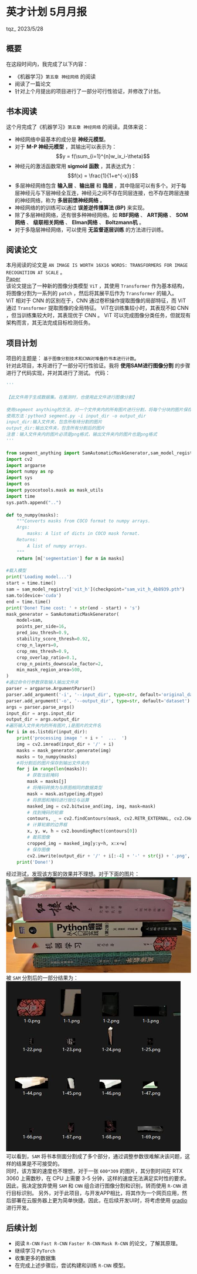 # **英才计划 5月月报**
tqz_ 2023/5/28
## **概要**
在这段时间内，我完成了以下内容：
- 《机器学习》`第五章 神经网络` 的阅读
- 阅读了一篇论文
- 针对上个月提出的项目进行了一部分可行性验证，并修改了计划。
## **书本阅读**
这个月完成了《机器学习》`第五章 神经网络` 的阅读。具体来说：
- 神经网络中最基本的成分是 **神经元模型**。
- 对于 **M-P 神经元模型** ，其输出可以表示为：
$$y = f(\sum_{i=1}^{n}w_ix_i-\theta)$$
- 神经元的激活函数常用 **sigmoid 函数** ，其表达式为：
$$f(x) = \frac{1}{1+e^{-x}}$$
- 多层神经网络包含 **输入层** 、**输出层** 和 **隐层** ，其中隐层可以有多个。对于每层神经元与下层神经全互连，神经元之间不存在同层连接，也不存在跨层连接的神经网络，称为 **多层前馈神经网络** 。
- 神经网络的的训练可以通过 **误差逆传播算法 (BP)** 来实现。
- 除了多层神经网络，还有很多种神经网络。如 **RBF网络** 、 **ART网络** 、 **SOM网络** 、 **级联相关网络** 、 **Elman网络** 、 **Boltzmann机** 。
- 对于多隐层神经网络，可以使用 **无监督逐层训练** 的方法进行训练。 
## **阅读论文**
本月阅读的论文是 `AN IMAGE IS WORTH 16X16 WORDS:
TRANSFORMERS FOR IMAGE RECOGNITION AT SCALE` 。  
[Paper](https://arxiv.org/pdf/2010.11929.pdf)  
该论文提出了一种新的图像分类模型 `ViT` ，其使用 `Transformer` 作为基本结构，将图像分割为一系列的 `patch` ，然后将其展平后作为 `Transformer` 的输入。  
ViT 相对于 CNN 的区别在于，CNN 通过卷积操作提取图像的局部特征，而 ViT 通过 `Transformer` 提取图像的全局特征。
ViT在训练集较小时，其表现不如 CNN ，但当训练集较大时，其表现优于 CNN 。
ViT 可以完成图像分类任务，但就现有架构而言，其无法完成目标检测任务。
## **项目计划**
项目的主题是： `基于图像分割技术和CNN对堆叠的书本进行计数`。    
针对此项目，本月进行了一部分可行性验证。我将 **使用SAM进行图像分割** 的步骤进行了代码实现，并对其进行了测试。
代码：
```python
'''

【此文件用于生成数据集。在推测时，也使用此文件进行图像分割】

使用segment anything的方法，对一个文件夹内的所有图片进行分割，将每个分块的图片保存到一个文件夹内
使用方法：python3 segment.py -i input_dir -o output_dir
input_dir:输入文件夹，包含所有待分割的图片
output_dir:输出文件夹，包含所有分割后的图片
注意：输入文件夹内的图片必须是png格式，输出文件夹内的图片也是png格式
'''

from segment_anything import SamAutomaticMaskGenerator,sam_model_registry
import cv2
import argparse
import numpy as np
import sys
import os
import pycocotools.mask as mask_utils
import time
sys.path.append("..")

def to_numpy(masks):
    """Converts masks from COCO format to numpy arrays.
    Args:
        masks: A list of dicts in COCO mask format.
    Returns:
        A list of numpy arrays.
    """
    return [m['segmentation'] for m in masks]

#载入模型
print('Loading model...')
start = time.time()
sam = sam_model_registry['vit_h'](checkpoint="sam_vit_h_4b8939.pth")
sam.to(device='cuda')
end = time.time()
print('Done! Time cost: ' + str(end - start) + 's')
mask_generator = SamAutomaticMaskGenerator(
    model=sam,
    points_per_side=16,
    pred_iou_thresh=0.9,
    stability_score_thresh=0.92,
    crop_n_layers=0,
    crop_nms_thresh=0.9,
    crop_overlap_ratio=0.1,
    crop_n_points_downscale_factor=2,
    min_mask_region_area=500, 
)
#通过命令行参数获取输入输出文件夹
parser = argparse.ArgumentParser()
parser.add_argument('-i', '--input_dir', type=str, default='original_data')
parser.add_argument('-o', '--output_dir', type=str, default='dataset')
args = parser.parse_args()
input_dir = args.input_dir
output_dir = args.output_dir
#遍历输入文件夹内的所有图片,i是图片的文件名
for i in os.listdir(input_dir):
    print('processing image ' + i + '  ...  ')
    img = cv2.imread(input_dir + '/' + i)
    masks = mask_generator.generate(img)
    masks = to_numpy(masks)
    #将分割后的图片保存到输出文件夹内
    for j in range(len(masks)):
        # 获取当前掩码
        mask = masks[j]
        # 将掩码转换为与原图相同的数据类型
        mask = mask.astype(img.dtype)
        # 将原图和掩码进行按位与运算
        masked_img = cv2.bitwise_and(img, img, mask=mask)
        # 找到掩码的轮廓
        contours, _ = cv2.findContours(mask, cv2.RETR_EXTERNAL, cv2.CHAIN_APPROX_SIMPLE)
        # 计算轮廓的边界框
        x, y, w, h = cv2.boundingRect(contours[0])
        # 裁剪图像
        cropped_img = masked_img[y:y+h, x:x+w]
        # 保存图像
        cv2.imwrite(output_dir + '/' + i[:-4] + '-' + str(j) + '.png', cropped_img)
    print('Done!')
```
经过测试，发现该方案的效果并不理想。对于下面的图片：  
![Alt text](img-5/1.jpg)  
被 `SAM` 分割后的一部分结果为：  
![Alt text](img-5/2.jpg)  
可以看到，`SAM` 将书本侧面分割成了多个部分，通过调整参数很难解决该问题，这样的结果是不可接受的。  
同时，该方案的速度也不理想，对于一张 `600*309` 的图片，其分割时间在 RTX 3060 上需数秒，在 CPU 上需要 3-5 分钟，这样的速度无法满足实时性的要求。   
因此，我决定放弃使用 `SAM` 和 `CNN` 组合进行图像分割和识别，转而使用 `R-CNN` 进行目标识别。
另外，对于此项目，与开发APP相比，将其作为一个网页应用，然后部署在云服务器上更为简单快捷。因此，在后续开发UI时，将考虑使用 [gradio](https://github.com/gradio-app/gradio) 进行开发。
## **后续计划**
- 阅读 `R-CNN` `Fast R-CNN` `Faster R-CNN` `Mask R-CNN` 的论文，了解其原理。
- 继续学习 `PyTorch`
- 收集更多的数据集
- 在完成上述步骤后，尝试构建和训练 `R-CNN` 模型。
